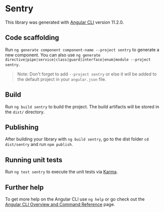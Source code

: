 # Sentry

This library was generated with [Angular CLI](https://github.com/angular/angular-cli) version 11.2.0.

## Code scaffolding

Run `ng generate component component-name --project sentry` to generate a new component. You can also use `ng generate directive|pipe|service|class|guard|interface|enum|module --project sentry`.
> Note: Don't forget to add `--project sentry` or else it will be added to the default project in your `angular.json` file. 

## Build

Run `ng build sentry` to build the project. The build artifacts will be stored in the `dist/` directory.

## Publishing

After building your library with `ng build sentry`, go to the dist folder `cd dist/sentry` and run `npm publish`.

## Running unit tests

Run `ng test sentry` to execute the unit tests via [Karma](https://karma-runner.github.io).

## Further help

To get more help on the Angular CLI use `ng help` or go check out the [Angular CLI Overview and Command Reference](https://angular.io/cli) page.
